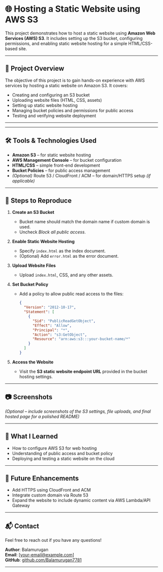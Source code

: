 # 🌐 Hosting a Static Website using AWS S3

This project demonstrates how to host a static website using **Amazon Web Services (AWS) S3**. It includes setting up the S3 bucket, configuring permissions, and enabling static website hosting for a simple HTML/CSS-based site.

---

## 🚀 Project Overview

The objective of this project is to gain hands-on experience with AWS services by hosting a static website on Amazon S3. It covers:

- Creating and configuring an S3 bucket
- Uploading website files (HTML, CSS, assets)
- Setting up static website hosting
- Managing bucket policies and permissions for public access
- Testing and verifying website deployment

---


---

## 🛠️ Tools & Technologies Used

- **Amazon S3** – for static website hosting
- **AWS Management Console** – for bucket configuration
- **HTML/CSS** – simple front-end development
- **Bucket Policies** – for public access management
- *(Optional)* Route 53 / CloudFront / ACM – for domain/HTTPS setup *(if applicable)*

---

## 🧭 Steps to Reproduce

1. **Create an S3 Bucket**
   - Bucket name should match the domain name if custom domain is used.
   - Uncheck *Block all public access*.

2. **Enable Static Website Hosting**
   - Specify `index.html` as the index document.
   - (Optional) Add `error.html` as the error document.

3. **Upload Website Files**
   - Upload `index.html`, CSS, and any other assets.

4. **Set Bucket Policy**
   - Add a policy to allow public read access to the files:
     ```json
     {
       "Version": "2012-10-17",
       "Statement": [
         {
           "Sid": "PublicReadGetObject",
           "Effect": "Allow",
           "Principal": "*",
           "Action": "s3:GetObject",
           "Resource": "arn:aws:s3:::your-bucket-name/*"
         }
       ]
     }
     ```

5. **Access the Website**
   - Visit the **S3 static website endpoint URL** provided in the bucket hosting settings.

---

## 📷 Screenshots

*(Optional – include screenshots of the S3 settings, file uploads, and final hosted page for a polished README)*

---

## 🧠 What I Learned

- How to configure AWS S3 for web hosting
- Understanding of public access and bucket policy
- Deploying and testing a static website on the cloud

---

## 📌 Future Enhancements

- Add HTTPS using CloudFront and ACM
- Integrate custom domain via Route 53
- Expand the website to include dynamic content via AWS Lambda/API Gateway

---

## 📬 Contact

Feel free to reach out if you have any questions!

**Author**: Balamurugan  
**Email**: [your-email@example.com]  
**GitHub**: [github.com/Balamurugan7781](https://github.com/Balamurugan7781)

---

